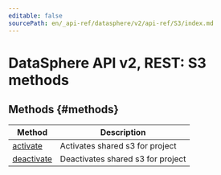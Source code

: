 ```yaml
---
editable: false
sourcePath: en/_api-ref/datasphere/v2/api-ref/S3/index.md
---
```


# DataSphere API v2, REST: S3 methods


## Methods {#methods}
Method | Description
--- | ---
[activate](activate.md) | Activates shared s3 for project
[deactivate](deactivate.md) | Deactivates shared s3 for project